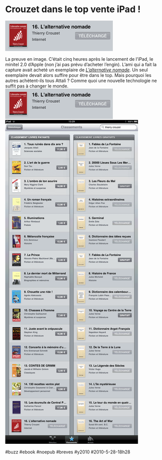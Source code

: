 # Crouzet dans le top vente iPad !

![](_i/ibstore1.png)

La preuve en image. C’était cinq heures après le lancement de l’iPad, le minitel 2.0 d’Apple (non j’ai pas prévu d’acheter l’engin). L’ami qui a fait la capture avait acheté un exemplaire de *[L’alternative nomade](../../books/alternative-nomade.md)*. Un seul exemplaire devait alors suffire pour être dans le top. Mais pourquoi les autres achètent-ils tous Attali ? Comme quoi une nouvelle technologie ne suffit pas à changer le monde.
![](_i/ibstore1.png)
![](_i/ibstore2.png)

#buzz #ebook #noepub #breves #y2010 #2010-5-28-18h28
